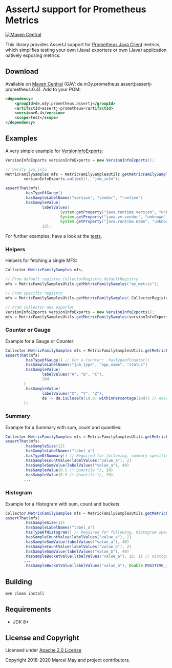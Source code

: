 # AssertJ support for Prometheus Metrics

[![Maven Central](https://img.shields.io/maven-central/v/de.m3y.prometheus.assertj/assertj-prometheus.svg?style=flat-square)](http://search.maven.org/#search%7Cga%7C1%7Cg%3A%22de.m3y.prometheus.assertj%22%20AND%20a%3A%22assertj-prometheus%22)

This library provides AssertJ support for [Prometheus Java Client](https://github.com/prometheus/client_java) metrics,
which simplifies testing your own (Java) exporters or own (Java) application natively exposing metrics.

## Download
Available on [Maven Central](https://repo1.maven.org/maven2/de/m3y/prometheus/assertj/assertj-prometheus/) (GAV: de.m3y.prometheus.assertj:assertj-prometheus:0.4). Add to your POM:
```xml
<dependency>
    <groupId>de.m3y.prometheus.assertj</groupId>
    <artifactId>assertj-prometheus</artifactId>
    <version>0.4</version>
    <scope>test</scope>
</dependency>
```

## Examples

A very simple example for [VersionInfoExports](https://github.com/prometheus/client_java/blob/master/simpleclient_hotspot/src/main/java/io/prometheus/client/hotspot/VersionInfoExports.java):
```java
VersionInfoExports versionInfoExports = new VersionInfoExports();

// Verify jvm_info
MetricFamilySamples mfs = MetricFamilySamplesUtils.getMetricFamilySamples(
        versionInfoExports.collect(), "jvm_info");

assertThat(mfs)
        .hasTypeOfGauge()
        .hasSampleLabelNames("version", "vendor", "runtime")
        .hasSampleValue(
                labelValues(
                        System.getProperty("java.runtime.version", "unknown"),
                        System.getProperty("java.vm.vendor", "unknown"),
                        System.getProperty("java.runtime.name", "unknown")),
                1d);
```

For further examples, have a look at the [tests](src/test/java/de/m3y/prometheus/assertj/).

### Helpers
Helpers for fetching a single MFS:
```java
Collector.MetricFamilySamples mfs;

// From default registry CollectorRegistry.defaultRegistry
mfs = MetricFamilySamplesUtils.getMetricFamilySamples("my_metric");

// From specific registry
mfs = MetricFamilySamplesUtils.getMetricFamilySamples( CollectorRegistry.defaultRegistry, "my_metric");

// From collector aka exporter
VersionInfoExports versionInfoExports = new VersionInfoExports();
mfs = MetricFamilySamplesUtils.getMetricFamilySamples(versionInfoExports.collect(), "jvm_info");
```

### Counter or Gauge
Example for a Gauge or Counter:
```java
Collector.MetricFamilySamples mfs = MetricFamilySamplesUtils.getMetricFamilySamples("my_metric");
assertThat(mfs)
        .hasTypeOfGauge() // For a Counter: .hasTypeOfCounter()
        .hasSampleLabelNames("job_type", "app_name", "status")
        .hasSampleValue(
                labelValues("A", "B", "C"),
                10d
        )
        .hasSampleValue(
                labelValues("X", "Y", "Z"),
                da -> da.isCloseTo(10.0, withinPercentage(10d)) // AssertJ double asserts with 10% tolerance
        );
```

### Summary
Example for a Summary with sum, count and quantiles:
```java
Collector.MetricFamilySamples mfs = MetricFamilySamplesUtils.getMetricFamilySamples("my_metric");
assertThat(mfs)
        .hasSampleSize(12)
        .hasSampleLabelNames("label_a")
        .hasTypeOfSummary() // Required for following, summary specific asserts
        .hasSampleCountValue(labelValues("value_a"), 2)
        .hasSampleSumValue(labelValues("value_a"), 40)
        .hasSampleValue(0.5 /* Quantile */, 10)
        .hasSampleValue(0.9 /* Quantile */, 20)
        ...
```

### Histogram
Example for a Histogram with sum, count and buckets:
```java
Collector.MetricFamilySamples mfs = MetricFamilySamplesUtils.getMetricFamilySamples("my_metric");
assertThat(mfs)
        .hasSampleSize(12)
        .hasSampleLabelNames("label_a")
        .hasTypeOfHistogram() // Required for following, histogram specific asserts
        .hasSampleCountValue(labelValues("value_a"), 2)
        .hasSampleSumValue(labelValues("value_a"), 40)
        .hasSampleCountValue(labelValues("value_b"), 2)
        .hasSampleSumValue(labelValues("value_b"), 40)
        .hasSampleBucketValue(labelValues("value_a"), 10, 1) // Histogram bucket assertions
        ...
        .hasSampleBucketValue(labelValues("value_b"), Double.POSITIVE_INFINITY, 2)
```

## Building
```bash
mvn clean install
```

## Requirements

* JDK 8+

## License and Copyright

Licensed under [Apache 2.0 License](LICENSE)

Copyright 2018-2020 Marcel May and project contributors.
